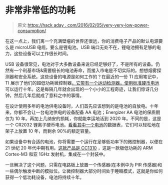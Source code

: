 # 非常非常低的功耗

> 原文:[https://hack aday . com/2016/02/05/very-very-low-power-consumption/](https://hackaday.com/2016/02/05/very-very-low-power-consumption/)

在这一点上，我们离一个充满壁瘤的世界还很远，你的消费电子产品的默认电源要么是 microUSB 电缆，要么是锂电池。USB 端口无处不在，锂电池拥有足够的电力，这些设备可以工作很长时间。

USB 设备很常见，电池对于大多数设备来说已经足够好了，不是所有的设备。仍然有一个利基市场&需要极长的电池寿命，而接入市电是不切实际的。想想烟雾探测器和安全系统。这些设备的电源是如何工作的？在最近的一份 TI 应用笔记中，TI 展示了他们的超低功耗微控制器[，它带有一个运动检测器，使用标准硬币电池](http://www.ti.com/tool/tida-00489?DCMP=TIDA00489&HQS=sys-ind-ba-TIDA00489Email-adh-rd-null-wwe&sp_rid_pod4=MTE1NzI4MTUxMTgzS0&sp_mid_pod4=50483164&detailID=22265120&spMailingID=50483164&spUserID=MTE1NzI4MTUxMTgzS0&spJobID=842317024&spReportId=ODQyMzE3MDI0S0)可以运行十年。这是每隔几年就会出现的一个小小的工程奇迹，让我们惊讶几分钟，然后几年后就成了意料之中的事情。

在设计使用多年的电池供电设备时，人们首先应该想到的是电池的自放电。十年来，你都不会让一台电池供电的设备配备 AA 电池；Energizer AA 电池的保质期仅为 10 年。再加上几纳安的损耗，你就能幸运地活到 2020 年。不同的是，这是一个 CR2032 锂离子硬币电池。[看看其中一个电池](http://data.energizer.com/PDFs/cr2032.pdf)的数据表，它们可以轻松地在架子上放置 10 年，而剩余 90%的额定容量。

如果设备中有合适的电池，你将需要一个运行在足够低功率下的微控制器，以便在 21 世纪 20 年代中期有用。[这款产品是 CC1310](http://www.ti.com/product/CC1310) ，这是一款极低功耗的 ARM Cortex-M3 和亚 1GHz 发射机，集成在一个封装中。

一旦解决了这个问题，只需在电路板上放置一个传感器(在本例中为 PIR 传感器)和一些偶尔触发中断的模拟位。让微控制器大部分时间处于睡眠模式，这就是你如何获得一个低功耗设备，电池将持续十年。